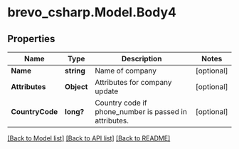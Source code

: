 # brevo_csharp.Model.Body4
## Properties

Name | Type | Description | Notes
------------ | ------------- | ------------- | -------------
**Name** | **string** | Name of company | [optional] 
**Attributes** | **Object** | Attributes for company update | [optional] 
**CountryCode** | **long?** | Country code if phone_number is passed in attributes. | [optional] 

[[Back to Model list]](../README.md#documentation-for-models) [[Back to API list]](../README.md#documentation-for-api-endpoints) [[Back to README]](../README.md)

